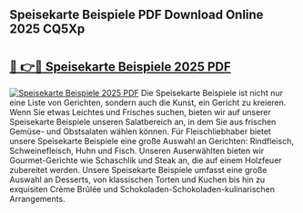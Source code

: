 ## Speisekarte Beispiele PDF Download Online 2025 CQ5Xp

# <h2><a href="http://gcc53k.nevu.top/?p=Speisekarte+Beispiele">🔗 👉🔴 Speisekarte Beispiele 2025 PDF</a></h2>

[![Speisekarte Beispiele 2025 PDF](https://i.imgur.com/dBaPXMq.png)](http://gcc53k.nevu.top/?p=Speisekarte+Beispiele)
Die Speisekarte Beispiele ist nicht nur eine Liste von Gerichten, sondern auch die Kunst, ein Gericht zu kreieren. Wenn Sie etwas Leichtes und Frisches suchen, bieten wir auf unserer Speisekarte Beispiele unseren Salatbereich an, in dem Sie aus frischen Gemüse- und Obstsalaten wählen können. Für Fleischliebhaber bietet unsere Speisekarte Beispiele eine große Auswahl an Gerichten: Rindfleisch, Schweinefleisch, Huhn und Fisch. Unseren Auserwählten bieten wir Gourmet-Gerichte wie Schaschlik und Steak an, die auf einem Holzfeuer zubereitet werden. Unsere Speisekarte Beispiele umfasst eine große Auswahl an Desserts, von klassischen Torten und Kuchen bis hin zu exquisiten Crème Brûlée und Schokoladen-Schokoladen-kulinarischen Arrangements.
